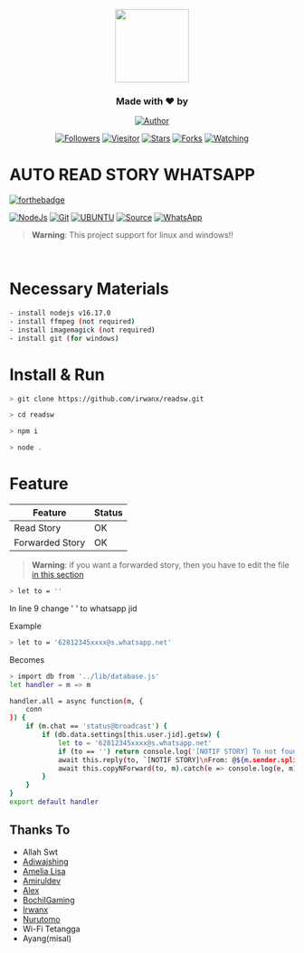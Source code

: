 <p align="center"> 
  <img src="https://github.com/irwanx.png" height="130"/> 
  </p> 
  <h3 align="center">Made with ❤️ by</h3> 
  <p align="center"> 
  <a href="https://github.com/irwanx/"><img title="Author" src="https://img.shields.io/badge/author-irwanx-blue?style=for-the-badge&logo=github"></a> 
</p> 
  <p align="center"> 
  <a href="https://github.com/irwanx/followers"><img title="Followers" src="https://img.shields.io/github/followers/irwanx?color=blue&style=flat-square"></a> 
  <a href="https://visitor-badge.glitch.me/badge?page_id=irwanx/xyz-wabot/tree/multi-device"><img title="Viesitor" src="https://visitor-badge.glitch.me/badge?page_id=irwanx/readsw"></a> 
  <a href="https://github.com/irwanx/readsw/stargazers/"><img title="Stars" src="https://img.shields.io/github/stars/irwanx/readsw?color=red&style=flat-square"></a> 
  <a href="https://github.com/irwanx/readsw/network/members"><img title="Forks" src="https://img.shields.io/github/forks/irwanx/readsw?color=red&style=flat-square"></a> 
  <a href="https://github.com/irwanx/readsw/watchers"><img title="Watching" src="https://img.shields.io/github/watchers/irwanx/readsw?label=watchers&color=blue&style=flat-square"></a>
  </p>
  
<h1 align="left">AUTO READ STORY WHATSAPP</h1>

[![forthebadge](https://forthebadge.com/images/badges/made-with-javascript.svg)](https://forthebadge.com)


[![NodeJs](https://img.shields.io/badge/nodejs-v16.17.0-yellow)](https://nodejs.org/en/download)
[![Git](https://img.shields.io/badge/Git-v2.37.3-orange)](https://git-scm.com/downloads)
[![UBUNTU](https://img.shields.io/badge/ubuntu-v20.04-blue)](https://releases.ubuntu.com/impish/)
[![Source](https://img.shields.io/badge/-BochilGaming-black?style=flat&logo=github&logoColor=white&link=https://github.com/BochilGaming/)](https://github.com/BochilGaming)
[![WhatsApp](https://img.shields.io/badge/-WhatsApp-green?style=flat&logo=whatsapp&logoColor=white&link=https://wa.me/628882611841/)](https://wa.me/628882611841)
> **Warning**: This project support for linux and windows!!
<br>

# Necessary Materials
```bash
- install nodejs v16.17.0
- install ffmpeg (not required)
- install imagemagick (not required)
- install git (for windows)
```
# Install & Run
```bash
> git clone https://github.com/irwanx/readsw.git
```
```bash
> cd readsw
```
```bash
> npm i
```
```bash
> node .
```
# Feature
Feature | Status |
-------|-------|
Read Story| OK |
Forwarded Story| OK |

> **Warning**: if you want a forwarded story, then you have to edit the file [in this section](https://github.com/irwanx/readsw/blob/master/plugins/_autorespon.js)
```bash
> let to = ''
```
In line 9 change ' ' to whatsapp jid

Example
```bash
> let to = '62812345xxxx@s.whatsapp.net'
```
Becomes
```bash
> import db from '../lib/database.js'
let handler = m => m

handler.all = async function(m, {
    conn
}) {
    if (m.chat == 'status@broadcast') {
        if (db.data.settings[this.user.jid].getsw) {
            let to = '62812345xxxx@s.whatsapp.net'
            if (to == '') return console.log('[NOTIF STORY] To not found')
            await this.reply(to, `[NOTIF STORY]\nFrom: @${m.sender.split('@')[0]}`, m)
            await this.copyNForward(to, m).catch(e => console.log(e, m))
        }
    }
}
export default handler
```
## Thanks To
- Allah Swt
- [Adiwajshing](https://github.com/Adiwajshing)
- [Amelia Lisa](https://github.com/Ameliascrf)
- [Amiruldev](https://github.com/amiruldev20)
- [Alex](https://instagram.com/alexx_gpakboy)
- [BochilGaming](https://github.com/BochilGaming)
- [Irwanx](https://github.com/irwanx)
- [Nurutomo](https://github.com/Nurutomo)
- Wi-Fi Tetangga
- Ayang(misal)
